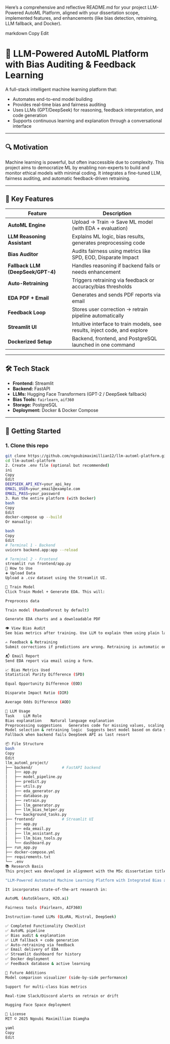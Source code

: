 Here’s a comprehensive and reflective README.md for your project LLM-Powered AutoML Platform, aligned with your dissertation scope, implemented features, and enhancements (like bias detection, retraining, LLM fallback, and Docker).

markdown
Copy
Edit
# 🤖 LLM-Powered AutoML Platform with Bias Auditing & Feedback Learning

A full-stack intelligent machine learning platform that:
- Automates end-to-end model building
- Provides real-time bias and fairness auditing
- Uses LLMs (GPT/DeepSeek) for reasoning, feedback interpretation, and code generation
- Supports continuous learning and explanation through a conversational interface

---

## 🔍 Motivation

Machine learning is powerful, but often inaccessible due to complexity. This project aims to democratize ML by enabling non-experts to build and monitor ethical models with minimal coding. It integrates a fine-tuned LLM, fairness auditing, and automatic feedback-driven retraining.

---

## 🎯 Key Features

| Feature                            | Description                                                                 |
|-----------------------------------|-----------------------------------------------------------------------------|
| **AutoML Engine**                 | Upload → Train → Save ML model (with EDA + evaluation)                     |
| **LLM Reasoning Assistant**       | Explains ML logic, bias results, generates preprocessing code              |
| **Bias Auditor**                  | Audits fairness using metrics like SPD, EOD, Disparate Impact              |
| **Fallback LLM (DeepSeek/GPT-4)** | Handles reasoning if backend fails or needs enhancement                    |
| **Auto-Retraining**               | Triggers retraining via feedback or accuracy/bias thresholds               |
| **EDA PDF + Email**               | Generates and sends PDF reports via email                                  |
| **Feedback Loop**                 | Stores user correction → retrain pipeline automatically                    |
| **Streamlit UI**                  | Intuitive interface to train models, see results, inject code, and explore |
| **Dockerized Setup**             | Backend, frontend, and PostgreSQL launched in one command                  |

---

## 🛠️ Tech Stack

- **Frontend:** Streamlit
- **Backend:** FastAPI
- **LLMs:** Hugging Face Transformers (GPT-2 / DeepSeek fallback)
- **Bias Tools:** `fairlearn`, `aif360`
- **Storage:** PostgreSQL
- **Deployment:** Docker & Docker Compose

---

## 🚀 Getting Started

### 1. Clone this repo
```bash
git clone https://github.com/ngoubimaximillian12/llm-automl-platform.git
cd llm-automl-platform
2. Create .env file (optional but recommended)
ini
Copy
Edit
DEEPSEEK_API_KEY=your_api_key
EMAIL_USER=your_email@example.com
EMAIL_PASS=your_password
3. Run the entire platform (with Docker)
bash
Copy
Edit
docker-compose up --build
Or manually:

bash
Copy
Edit
# Terminal 1 - Backend
uvicorn backend.app:app --reload

# Terminal 2 - Frontend
streamlit run frontend/app.py
🧪 How to Use
➕ Upload Data
Upload a .csv dataset using the Streamlit UI.

🧠 Train Model
Click Train Model + Generate EDA. This will:

Preprocess data

Train model (RandomForest by default)

Generate EDA charts and a downloadable PDF

👁️ View Bias Audit
See bias metrics after training. Use LLM to explain them using plain language.

✍️ Feedback & Retraining
Submit corrections if predictions are wrong. Retraining is automatic once threshold is met.

📬 Email Report
Send EDA report via email using a form.

📈 Bias Metrics Used
Statistical Parity Difference (SPD)

Equal Opportunity Difference (EOD)

Disparate Impact Ratio (DIR)

Average Odds Difference (AOD)

🧠 LLM Usage
Task	LLM Role
Bias explanation	Natural language explanation
Preprocessing suggestions	Generates code for missing values, scaling, encoding, etc.
Model selection & retraining logic	Suggests best model based on data structure
Fallback when backend fails	DeepSeek API as last resort

📦 File Structure
bash
Copy
Edit
llm_automl_project/
├── backend/             # FastAPI backend
│   ├── app.py
│   ├── model_pipeline.py
│   ├── predict.py
│   ├── utils.py
│   ├── eda_generator.py
│   ├── database.py
│   ├── retrain.py
│   ├── llm_generator.py
│   ├── llm_bias_helper.py
│   └── background_tasks.py
├── frontend/            # Streamlit UI
│   ├── app.py
│   ├── eda_email.py
│   ├── llm_assistant.py
│   ├── llm_bias_tools.py
│   └── dashboard.py
├── run_app.py
├── docker-compose.yml
├── requirements.txt
└── .env
📚 Research Basis
This project was developed in alignment with the MSc dissertation titled:

"LLM-Powered Automated Machine Learning Platform with Integrated Bias and Fairness Auditing"

It incorporates state-of-the-art research in:

AutoML (AutoSklearn, H2O.ai)

Fairness tools (Fairlearn, AIF360)

Instruction-tuned LLMs (QLoRA, Mistral, DeepSeek)

✅ Completed Functionality Checklist
✅ AutoML pipeline
✅ Bias audit & explanation
✅ LLM fallback + code generation
✅ Auto-retraining via feedback
✅ Email delivery of EDA
✅ Streamlit dashboard for history
✅ Docker deployment
✅ Feedback database & active learning

🧠 Future Additions
Model comparison visualizer (side-by-side performance)

Support for multi-class bias metrics

Real-time Slack/Discord alerts on retrain or drift

Hugging Face Space deployment

📜 License
MIT © 2025 Ngoubi Maximillian Diamgha

yaml
Copy
Edit
